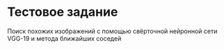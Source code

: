 #  Тестовое задание
Поиск похожих изображений с помощью свёрточной нейронной сети VGG-19 и метода ближайших соседей
